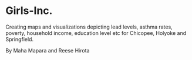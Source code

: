 # Girls-Inc.
Creating maps and visualizations depicting lead levels, asthma rates, poverty, household income, education level etc for Chicopee, Holyoke and Springfield.

By Maha Mapara and Reese Hirota








